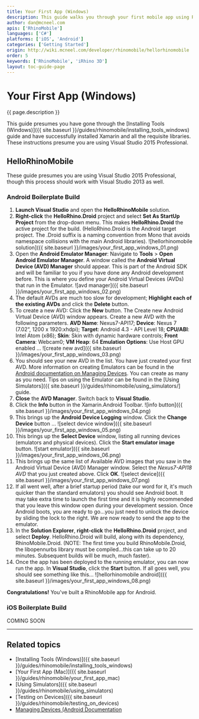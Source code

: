 ```yaml
---
title: Your First App (Windows)
description: This guide walks you through your first mobile app using RhinoMobile and Visual Studio on Windows.
author: dan@mcneel.com
apis: ['RhinoMobile']
languages: ['C#']
platforms: ['iOS', 'Android']
categories: ['Getting Started']
origin: http://wiki.mcneel.com/developer/rhinomobile/hellorhinomobile
order: 5
keywords: ['RhinoMobile', 'iRhino 3D']
layout: toc-guide-page
---
```


# Your First App (Windows)

{{ page.description }}

This guide presumes you have gone through the [Installing Tools (Windows)]({{ site.baseurl }}/guides/rhinomobile/installing_tools_windows) guide and have successfully installed Xamarin  and all the requisite libraries.  These instructions presume you are using Visual Studio 2015 Professional.

## HelloRhinoMobile

These guide presumes you are using Visual Studio 2015 Professional, though this process should work with Visual Studio 2013 as well.

### Android Boilerplate Build

1. **Launch Visual Studio** and open the **HelloRhinoMobile** solution.
1. **Right-click** the **HelloRhino.Droid** project and select **Set As StartUp Project** from the drop-down menu. This makes **HelloRhino.Droid** the active project for the build. (HelloRhino.Droid is the Android target project. The .Droid suffix is a naming convention from Mono that avoids namespace collisions with the main Android libraries).
![hellorhinomobile solution]({{ site.baseurl }}/images/your_first_app_windows_01.png)
1. Open the **Android Emulator Manager**: Navigate to **Tools** > **Open Android Emulator Manager**. A window called the **Android Virtual Device (AVD) Manager** should appear. This is part of the Android SDK and will be familiar to you if you have done any Android development before. This is where you define your Android Virtual Devices (AVDs) that run in the Emulator.
![avd manager]({{ site.baseurl }}/images/your_first_app_windows_02.png)
1. The default AVDs are much too slow for development; **Highlight each of the existing AVDs** and click the **Delete** button.
1. To create a new AVD: Click the **New** button. The Create new Android Virtual Device (AVD) window appears. Create a new AVD with the following parameters. **AVD Name**: Nexus7-API17; **Device**: Nexus 7 (7.02“, 1200 x 1920:xhdpi); **Target**: Android 4.3 - API Level 18; **CPU/ABI**: Intel Atom (x86); **Skin**: Skin with dynamic hardware controls; **Front Camera**: Webcam0; **VM Heap**: 64 **Emulation Options**: Use Host GPU enabled ...
![create new avd]({{ site.baseurl }}/images/your_first_app_windows_03.png)
1. You should see your new AVD in the list. You have just created your first AVD. More information on creating Emulators can be found in the [Android documentation on Managing Devices](http://developer.android.com/tools/devices/index.html). You can create as many as you need. Tips on using the Emulator can be found in the [Using Simulators]({{ site.baseurl }}/guides/rhinomobile/using_simulators/] guide.
1. **Close** the **AVD Manager**. Switch back to **Visual Studio**.
1. Click the **Info** button in the Xamarin.Android Toolbar.
![info button]({{ site.baseurl }}/images/your_first_app_windows_04.png)
1. This brings up the **Android Device Logging** window. Click the **Change Device** button ...
![select device window]({{ site.baseurl }}/images/your_first_app_windows_05.png)
1. This brings up the **Select Device** window, listing all running devices (emulators and physical devices). Click the **Start emulator image** button.
![start emulator]({{ site.baseurl }}/images/your_first_app_windows_06.png)
1. This brings up the same list of Available AVD images that you saw in the Android Virtual Device (AVD) Manager window. Select the *Nexus7-API18 AVD* that you just created above. Click **OK**.
![select device]({{ site.baseurl }}/images/your_first_app_windows_07.png)
1. If all went well, after a brief startup period (take our word for it, it's much quicker than the standard emulators) you should see Android boot. It may take extra time to launch the first time and it is highly recommended that you leave this window open during your development session. Once Android boots, you are ready to go…you just need to unlock the device by sliding the lock to the right. We are now ready to send the app to the emulator.
1. In the **Solution Explorer**, **right-click** the **HelloRhino.Droid** project, and select **Deploy**. HelloRhino.Droid will build, along with its dependency, RhinoMobile.Droid. (NOTE: The first time you build RhinoMobile.Droid, the libopennurbs library must be compiled…this can take up to 20 minutes. Subsequent builds will be much, much faster).
1. Once the app has been deployed to the running emulator, you can now run the app. In **Visual Studio**, click the **Start** button. If all goes well, you should see something like this...
![hellorhinomobile android]({{ site.baseurl }}/images/your_first_app_windows_08.png)

**Congratulations!**  You've built a RhinoMobile app for Android.

### iOS Boilerplate Build

COMING SOON

---

## Related topics

- [Installing Tools (Windows)]({{ site.baseurl }}/guides/rhinomobile/installing_tools_windows)
- [Your First App (Mac)]({{ site.baseurl }}/guides/rhinomobile/your_first_app_mac)
- [Using Simulators]({{ site.baseurl }}/guides/rhinomobile/using_simulators)
- [Testing on Devices]({{ site.baseurl }}/guides/rhinomobile/testing_on_devices)
- [Managing Devices (Android Documentation](http://developer.android.com/tools/devices/index.html)

